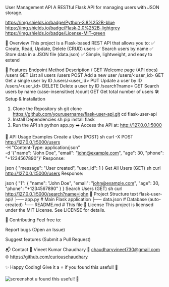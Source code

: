 User Management API
A RESTful Flask API for managing users with JSON storage.

https://img.shields.io/badge/Python-3.8%252B-blue
https://img.shields.io/badge/Flask-2.0%252B-lightgrey
https://img.shields.io/badge/License-MIT-green

📌 Overview
This project is a Flask-based REST API that allows you to:
✅ Create, Read, Update, Delete (CRUD) users
✅ Search users by name
✅ Store data in a JSON file (data.json)
✅ Simple, lightweight, and easy to extend

🚀 Features
Endpoint	Method	Description
/	GET	Welcome page (API docs)
/users	GET	List all users
/users	POST	Add a new user
/users/<user_id>	GET	Get a single user by ID
/users/<user_id>	PUT	Update a user by ID
/users/<user_id>	DELETE	Delete a user by ID
/search?name=<name>	GET	Search users by name (case-insensitive)
/count	GET	Get total number of users
🛠️ Setup & Installation
1. Clone the Repository
sh
git clone https://github.com/yourusername/flask-user-api.git
cd flask-user-api
2. Install Dependencies
sh
pip install flask
3. Run the API
sh
python app.py
➡️ Access the API at: http://127.0.0.1:5000

📝 API Usage Examples
Create a User (POST)
sh
curl -X POST http://127.0.0.1:5000/users \
  -H "Content-Type: application/json" \
  -d '{"name": "John Doe", "email": "john@example.com", "age": 30, "phone": "+1234567890"}'
Response:

json
{
  "message": "User created",
  "user_id": 1
}
Get All Users (GET)
sh
curl http://127.0.0.1:5000/users
Response:

json
{
  "1": {
    "name": "John Doe",
    "email": "john@example.com",
    "age": 30,
    "phone": "+1234567890"
  }
}
Search Users (GET)
sh
curl http://127.0.0.1:5000/search?name=john
🔧 Project Structure
text
flask-user-api/
├── app.py           # Main Flask application
├── data.json        # Database (auto-created)
└── README.md        # This file
📜 License
This project is licensed under the MIT License. See LICENSE for details.

🤝 Contributing
Feel free to:

Report bugs (Open an Issue)

Suggest features (Submit a Pull Request)

📬 Contact
👤 Vineet Kumar Chaudhary
📧 chaudharyvineet730@gmail.com
🌐 https://github.com/curiouschaudhary

✨ Happy Coding!
Give it a ⭐ if you found this useful! 🚀

![screenshot](https://github.com/user-attachments/assets/3f3956af-f02f-4c3e-b0c1-c03b4fb859cc)
u found this useful! 🚀
